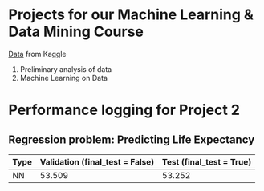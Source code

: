# Projects for our Machine Learning & Data Mining Course
[Data](https://www.kaggle.com/datasets/kumarajarshi/life-expectancy-who?resource=download) from Kaggle

1. Preliminary analysis of data
2. Machine Learning on Data

# Performance logging for Project 2

## Regression problem: Predicting Life Expectancy

| Type | Validation (final_test = False) | Test (final_test = True) |
|------|---------------------------------|---------------------------|
| NN | 53.509 | 53.252 |